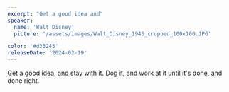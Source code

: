 ```yaml
---
excerpt: "Get a good idea and"
speaker:
  name: 'Walt Disney'
  picture: '/assets/images/Walt_Disney_1946_cropped_100x100.JPG'

color: '#d33245'
releaseDate: '2024-02-19'
---
```

Get a good idea, and stay with it. Dog it, and work at it until it's done, and done right.
